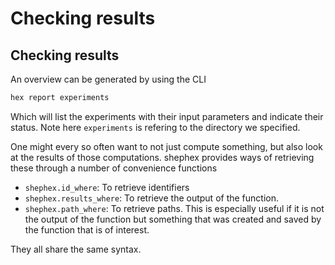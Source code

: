 # Checking results

## Checking results

An overview can be generated by using the CLI
```bash
hex report experiments
```
Which will list the experiments with their input parameters and indicate their status. 
Note here `experiments` is refering to the directory we specified.

One might every so often want to not just compute something, but also look at the 
results of those computations. shephex provides ways of retrieving these through 
a number of convenience functions 

- `shephex.id_where`: To retrieve identifiers 
- `shephex.results_where`: To retrieve the output of the function. 
- `shephex.path_where`: To retrieve paths. This is especially useful if it is not the output of the function but something that was created and saved by the function that is of interest. 

They all share the same syntax.